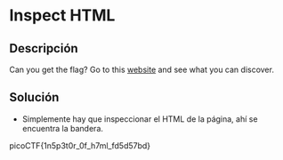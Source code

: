 #  Inspect HTML

## Descripción
Can you get the flag? Go to this [website](http://saturn.picoctf.net:59126/) and see what you can discover.

## Solución
- Simplemente hay que inspeccionar el HTML de la página, ahí se encuentra la bandera.

picoCTF{1n5p3t0r_0f_h7ml_fd5d57bd}